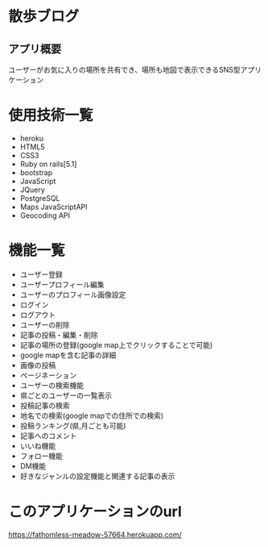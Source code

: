 # 散歩ブログ


## アプリ概要
ユーザーがお気に入りの場所を共有でき、場所も地図で表示できるSNS型アプリケーション

# 使用技術一覧
- heroku
- HTML5
- CSS3
- Ruby on rails[5.1]
- bootstrap
- JavaScript
- JQuery
- PostgreSQL
- Maps JavaScriptAPI
- Geocoding API

# 機能一覧
- ユーザー登録
- ユーザープロフィール編集
- ユーザーのプロフィール画像設定
- ログイン
- ログアウト
- ユーザーの削除
- 記事の投稿・編集・削除
- 記事の場所の登録(google map上でクリックすることで可能)
- google mapを含む記事の詳細
- 画像の投稿
- ページネーション
- ユーザーの検索機能
- 県ごとのユーザーの一覧表示
- 投稿記事の検索
- 地名での検索(google mapでの住所での検索)
- 投稿ランキング(県,月ごとも可能)
- 記事へのコメント
- いいね機能
- フォロー機能
- DM機能
- 好きなジャンルの設定機能と関連する記事の表示

# このアプリケーションのurl
https://fathomless-meadow-57664.herokuapp.com/
